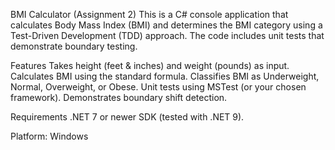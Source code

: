 BMI Calculator (Assignment 2)
This is a C# console application that calculates Body Mass Index (BMI) and determines the BMI category using a Test-Driven Development (TDD) approach. The code includes unit tests that demonstrate boundary testing.

Features
Takes height (feet & inches) and weight (pounds) as input.
Calculates BMI using the standard formula.
Classifies BMI as Underweight, Normal, Overweight, or Obese.
Unit tests using MSTest (or your chosen framework).
Demonstrates boundary shift detection.

Requirements
.NET 7 or newer SDK (tested with .NET 9).

Platform: Windows
